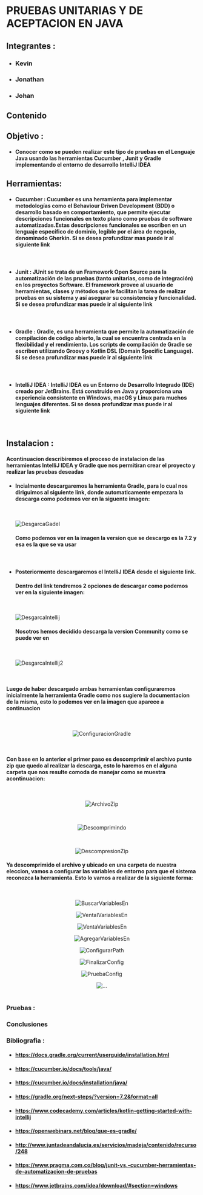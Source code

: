 # **PRUEBAS UNITARIAS Y DE ACEPTACION  EN JAVA**
## **Integrantes :**
* ### **Kevin**
* ### **Jonathan**
* ### **Johan**

## **Contenido**


## **Objetivo :**
* ####  Conocer como se pueden realizar este tipo de pruebas en el Lenguaje Java usando las herramientas **Cucumber** , **Junit** y **Gradle** implementando el entorno de desarrollo **IntelliJ IDEA** 

## **Herramientas:**

* #### **Cucumber :** Cucumber es una herramienta para implementar metodologías como el Behaviour Driven Development (BDD) o desarrollo basado en comportamiento, que permite ejecutar descripciones funcionales en texto plano como pruebas de software automatizadas.Estas descripciones funcionales se escriben en un lenguaje específico de dominio, legible por el área de negocio, denominado Gherkin. Si se desea profundizar mas puede ir al siguiente link 

<br>

* #### **Junit :** JUnit se trata de un Framework Open Source para la automatización de las pruebas (tanto unitarias, como de integración) en los proyectos Software. El framework provee al usuario de herramientas, clases y métodos que le facilitan la tarea de realizar pruebas en su sistema y así asegurar su consistencia y funcionalidad. Si se desea profundizar mas puede ir al siguiente link 

<br>

* #### **Gradle :** Gradle, es una herramienta que permite la automatización de compilación de código abierto, la cual se encuentra centrada en la flexibilidad y el rendimiento. Los scripts de compilación de Gradle se escriben utilizando Groovy o Kotlin DSL (Domain Specific Language). Si se desea profundizar mas puede ir al siguiente link 

<br>

* #### **IntelliJ IDEA :** IntelliJ IDEA es un Entorno de Desarrollo Integrado (IDE) creado por JetBrains. Está construido en Java y proporciona una experiencia consistente en Windows, macOS y Linux para muchos lenguajes diferentes. Si se desea profundizar mas puede ir al siguiente link 

<br>

## **Instalacion :**

#### Acontinuacion describiremos el proceso de instalacion de las herramientas  **IntelliJ IDEA** y **Gradle** que nos permitiran crear el proyecto y realizar las pruebas deseadas 


*   #### Incialmente descargaremos la herramienta **Gradle**,    para lo cual  nos diriguimos al siguiente link, donde automaticamente empezara la descarga como podemos ver en la siguente imagen:
    <br>

    ![DesgarcaGadel](imagenes/DesgarcaGadel.png) 
    #### Como podemos ver en la imagen la version que se descargo es la 7.2 y esa es la que se va usar 
    
<br>

*  #### Posteriormente descargaremos el **IntelliJ IDEA** desde el  siguiente  link.


   #### Dentro del link tendremos 2 opciones de descargar como podemos ver en la siguiente imagen:

   <br>   
   
   ![DesgarcaIntellij](imagenes/DesgarcaIntellij.png)
   #### Nosotros hemos decidido descarga la version Community como se puede ver en 

   <br> 

   ![DesgarcaIntellij2](imagenes/DesgarcaIntellij2.png)

<br>

#### Luego de haber descargado  ambas herramientas configuraremos inicialmente la herramienta **Gradle** como nos sugiere la documentacion de la misma, esto lo podemos ver en la imagen que aparece  a continuacion

<br>

<div style="text-align:center">

![ConfiguracionGradle](imagenes/ConfiguracionGradle.png)

</div>

<br>

#### Con base en lo anterior el primer paso es descomprimir el archivo punto zip que quedo al realizar la descarga, esto lo haremos en el alguna carpeta que nos resulte comoda de manejar como se muestra acontinuacion:

<br>

<div style="text-align:center">

![ArchivoZip](imagenes/ArchivoZip.png)

<br>

![Descomprimindo](imagenes/Descomprimindo.png)

<br>

![DescompresionZip](imagenes/DescompresionZip.png)

</div>



#### Ya descomprimido el archivo y ubicado en una carpeta de nuestra eleccion, vamos a configurar las variables de entorno para que el sistema reconozca la herramienta. Esto lo vamos a realizar de la siguiente forma:

<br>

<div style="text-align:center">


![BuscarVariablesEn](imagenes/BuscarVariablesEn.png)

![VentaIVariablesEn](imagenes/VentaIVariablesEn.png)

![VentaVariablesEn](imagenes/VentaVariablesEn.png)

![AgregarVariablesEn](imagenes/AgregarVariablesEn.png)

![ConfigurarPath](imagenes/ConfigurarPath.png)

![FinalizarConfig](imagenes/FinalizarConfig.png)

![PruebaConfig](imagenes/PruebaConfig.png)

<img align="center" src="imagenes/FinalizarConfig.png" alt="...">

</div>

<br>

### **Pruebas :**

### **Conclusiones**

### **Bibliografia :**

- #### https://docs.gradle.org/current/userguide/installation.html

- #### https://cucumber.io/docs/tools/java/

- #### https://cucumber.io/docs/installation/java/

- #### https://gradle.org/next-steps/?version=7.2&format=all

- #### https://www.codecademy.com/articles/kotlin-getting-started-with-intellij

- #### https://openwebinars.net/blog/que-es-gradle/

- #### http://www.juntadeandalucia.es/servicios/madeja/contenido/recurso/248

- #### https://www.pragma.com.co/blog/junit-vs.-cucumber-herramientas-de-automatizacion-de-pruebas

- #### https://www.jetbrains.com/idea/download/#section=windows